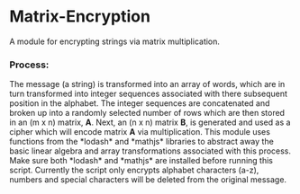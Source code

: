# Matrix-Encryption

A module for encrypting strings via matrix multiplication.  

<h3>Process:</h3>
The message (a string) is transformed into an array of words, which are in turn transformed into integer sequences associated with there subsequent position in the alphabet.  The integer sequences are concatenated and broken up into a randomly selected number of rows which are then stored in an (m x n) matrix, <strong>A</strong>.  Next, an (n x n) matrix <strong>B</strong>, is generated and used as a cipher which will encode matrix <strong>A</strong> via multiplication.  This module uses functions from the *lodash* and *mathjs* libraries to abstract away the basic linear algebra and array transformations associated with this process.  Make sure both *lodash* and *mathjs* are installed before running this script.  Currently the script only encrypts alphabet characters (a-z), numbers and special characters will be deleted from the original message.
